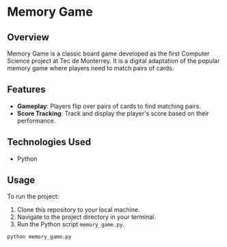 # Memory Game

## Overview

Memory Game is a classic board game developed as the first Computer Science project at Tec de Monterrey. It is a digital adaptation of the popular memory game where players need to match pairs of cards.

## Features

- **Gameplay**: Players flip over pairs of cards to find matching pairs.
- **Score Tracking**: Track and display the player's score based on their performance.

## Technologies Used

- Python

## Usage

To run the project:

1. Clone this repository to your local machine.
2. Navigate to the project directory in your terminal.
3. Run the Python script `memory_game.py`.

```bash
python memory_game.py
